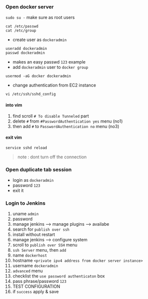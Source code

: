 ### Open docker server
`sudo su -` make sure as root users
```
cat /etc/passwd
cat /etc/group
```
- create user as `dockeradmin`
```
useradd dockeradmin
passwd dockeradmin
```
- makes an easy passwd `123` example
- add `dockeradmin` user to `docker group`
```
usermod -aG docker dockeradmin
```
- change authentication from EC2 instance
```
vi /etc/ssh/sshd_config
```
#### into vim
1. find scroll `# To disable Tunneled` part
2. delete `#` from `#PasswordAuthentication yes` menu (no1)
3. then add `#` to `PasswordAuthentication no` menu (no3)
#### exit vim
```
service sshd reload
```
> note : dont turn off the connection
### Open duplicate tab session 
- login as `dockeradmin`
- password `123`
- exit it

### Login to Jenkins
1. uname `admin` 
2. password
3. manage jenkins --> manage plugins --> availabe
4. search for `publish over ssh`
5. install without restart
7. manage jenkins --> configure system
8. scroll to `publish over SSH` menu
9. `ssh Server` menu, then `add`
10. name `dockerhost`
11. hostname `<private ipv4 address from docker server instance>`
12. username `dockeradmin`
13. `advanced` menu
14. checklist the `use password authenticaton` box
15. pass phrase/password `123`
16. TEST CONFIGURATION
17. if `success` apply & save
 





